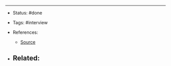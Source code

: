 # 



# 

---
- Status: #done

- Tags: #interview 

- References:
	- [Source](https://twitter.com/austinbelcak/status/1517489929479204865)

- Related:
	- 
